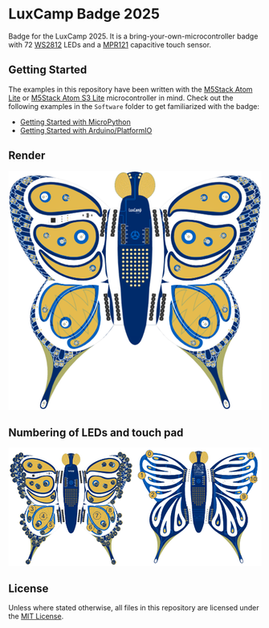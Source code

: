 # LuxCamp Badge 2025

Badge for the LuxCamp 2025. It is a bring-your-own-microcontroller badge
with 72 [WS2812](Hardware/Datasheets/XL-1615RGBC-WS2812B-S.pdf) LEDs and a [MPR121](Hardware/Datasheets/MPR121QR2.pdf) capacitive touch sensor.

## Getting Started

The examples in this repository have been written with the
[M5Stack Atom Lite](https://shop.m5stack.com/products/atom-lite-esp32-development-kit)
or [M5Stack Atom S3 Lite](https://shop.m5stack.com/products/atoms3-lite-esp32s3-dev-kit)
microcontroller in mind. Check out the following examples in the `Software`
folder to get familiarized with the badge:

 - [Getting Started with MicroPython](Software/MicroPython/README.md)
 - [Getting Started with Arduino/PlatformIO](Software/CPP/HelloBadge)

## Render

![PCB Render Front](Design/Render_Front.png)

## Numbering of LEDs and touch pad

![LED and touch pad numbering](Design/Butterfly_Led_Pad_Numbering.png)

## License

Unless where stated otherwise, all files in this repository are licensed under
the [MIT License](LICENSE).
